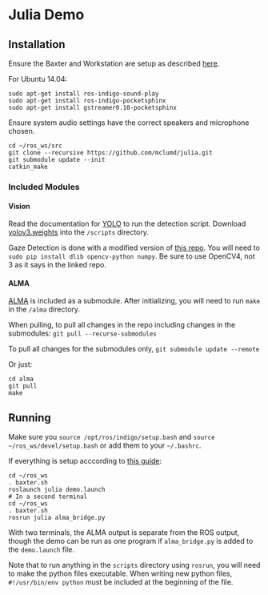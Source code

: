 # Julia Demo

## Installation
Ensure the Baxter and Workstation are setup as described [here](http://sdk.rethinkrobotics.com/wiki/Workstation_Setup).

For Ubuntu 14.04:
```
sudo apt-get install ros-indigo-sound-play
sudo apt-get install ros-indigo-pocketsphinx
sudo apt-get install gstreamer0.10-pocketsphinx
```
Ensure system audio settings have the correct speakers and microphone chosen.

```
cd ~/ros_ws/src
git clone --recursive https://github.com/mclumd/julia.git
git submodule update --init
catkin_make
```


### Included Modules

#### Vision
Read the documentation for [YOLO](https://github.com/mclumd/yolo) to run the detection script.
Download [yolov3.weights](https://pjreddie.com/media/files/yolov3.weights) into the `/scripts` directory.

Gaze Detection is done with a modified version of [this repo](https://github.com/antoinelame/GazeTracking). You will need to `sudo pip install dlib opencv-python numpy`. Be sure to use OpenCV4, not 3 as it says in the linked repo.

#### ALMA
[ALMA](https://github.com/mclumd/alma-2.0) is included as a submodule. After initializing, you will need to run `make` in the `/alma` directory.

When pulling, to pull all changes in the repo including changes in the submodules:
`git pull --recurse-submodules`

To pull all changes for the submodules only,
`git submodule update --remote`

Or just: 
```
cd alma
git pull
make
```
## Running
Make sure you `source /opt/ros/indigo/setup.bash` and `source ~/ros_ws/devel/setup.bash` or add them to your `~/.bashrc`.

If everything is setup acccording to [this guide](http://sdk.rethinkrobotics.com/wiki/Workstation_Setup):

```
cd ~/ros_ws
. baxter.sh
roslaunch julia demo.launch
# In a second terminal
cd ~/ros_ws
. baxter.sh
rosrun julia alma_bridge.py
```
With two terminals, the ALMA output is separate from the ROS output, though the demo can be run as one program if `alma_bridge.py` is added to the `demo.launch` file.

Note that to run anything in the `scripts` directory using `rosrun`, you will need to make the python files executable.
When writing new python files, `#!/usr/bin/env python` must be included at the beginning of the file.
